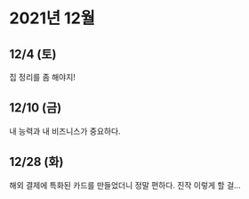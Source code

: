 # 2021년 12월

## 12/4 (토)

집 정리를 좀 해야지!

## 12/10 (금)

내 능력과 내 비즈니스가 중요하다.

## 12/28 (화)

해외 결제에 특화된 카드를 만들었더니 정말 편하다.
진작 이렇게 할 걸...
